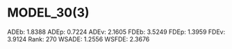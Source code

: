 # MODEL_30(3)

ADEb: 1.8388
ADEp: 0.7224
ADEv: 2.1605
FDEb: 3.5249
FDEp: 1.3959
FDEv: 3.9124
Rank: 270
WSADE: 1.2556
WSFDE: 2.3676